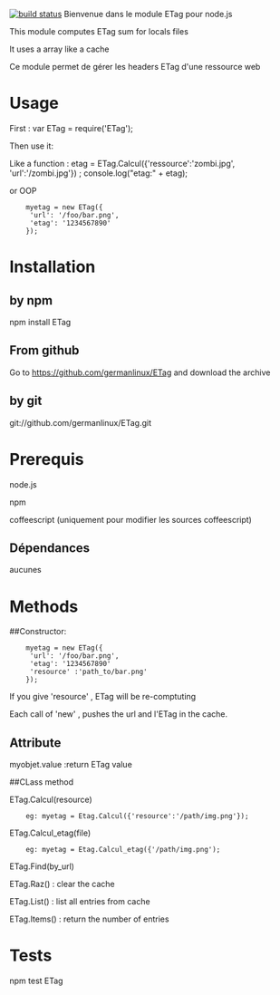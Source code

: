 [![build status](https://secure.travis-ci.org/germanlinux/ETag.png)](http://travis-ci.org/germanlinux/ETag)
Bienvenue dans le module ETag pour node.js 

This module computes ETag sum  for locals files

It uses a array like a cache 

Ce module permet de gérer les headers ETag d'une ressource web

# Usage

First : var ETag = require('ETag');

Then use it: 
 
Like a function : 
          etag = ETag.Calcul({'ressource':'zombi.jpg', 'url':'/zombi.jpg'}) ;
          console.log("etag:" + etag);  


or OOP 

        myetag = new ETag({
         'url': '/foo/bar.png',
         'etag': '1234567890'
        });

# Installation 
## by npm 

npm install ETag

## From github 

Go to https://github.com/germanlinux/ETag and download the archive

## by git 

git://github.com/germanlinux/ETag.git


# Prerequis

node.js

npm

coffeescript (uniquement pour modifier les sources coffeescript)

## Dépendances

aucunes

# Methods

##Constructor: 

        myetag = new ETag({
         'url': '/foo/bar.png',
         'etag': '1234567890'
         'resource' :'path_to/bar.png'
        });

If you give 'resource' ,  ETag will be re-comptuting

Each call of 'new' , pushes the url and l'ETag in the cache.
 
## Attribute

myobjet.value :return ETag value 
 
##CLass method

ETag.Calcul(resource) 

        eg: myetag = Etag.Calcul({'resource':'/path/img.png'});

ETag.Calcul_etag(file)

        eg: myetag = Etag.Calcul_etag({'/path/img.png');

ETag.Find(by_url)

ETag.Raz() : clear the cache

ETag.List() : list all entries from cache

ETag.Items() : return the number of entries


# Tests 
npm test ETag


